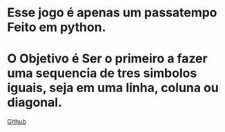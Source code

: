 # Esse jogo é apenas um passatempo Feito em python.


# O Objetivo é Ser o primeiro a fazer uma sequencia de tres simbolos iguais, seja em uma linha, coluna ou diagonal.



[Github](https://github.com/Luan16p)
